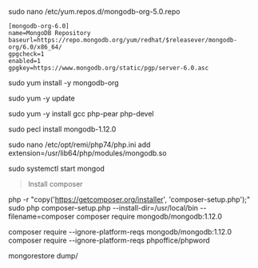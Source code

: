 sudo nano /etc/yum.repos.d/mongodb-org-5.0.repo

    [mongodb-org-6.0]
    name=MongoDB Repository
    baseurl=https://repo.mongodb.org/yum/redhat/$releasever/mongodb-org/6.0/x86_64/
    gpgcheck=1
    enabled=1
    gpgkey=https://www.mongodb.org/static/pgp/server-6.0.asc



sudo yum install -y mongodb-org

sudo yum -y update

sudo yum -y install gcc php-pear php-devel

sudo pecl install mongodb-1.12.0

sudo nano /etc/opt/remi/php74/php.ini
    add extension=/usr/lib64/php/modules/mongodb.so   

sudo systemctl start mongod

> Install composer

php -r "copy('https://getcomposer.org/installer', 'composer-setup.php');"
sudo php composer-setup.php --install-dir=/usr/local/bin --filename=composer
composer require  mongodb/mongodb:1.12.0

composer require --ignore-platform-reqs mongodb/mongodb:1.12.0
composer require --ignore-platform-reqs phpoffice/phpword

mongorestore  dump/
